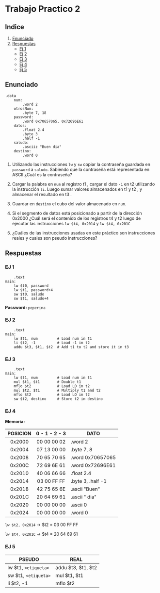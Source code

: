 # Trabajo Practico 2

## Indice

1. [Enunciado](#enunciado)
2. [Respuestas](#respuestas)
    * [Ej 1](#ej-1)
    * [Ej 2](#ej-2)
    * [Ej 3](#ej-3)
    * [Ej 4](#ej-4)
    * [Ej 5](#ej-5)

## Enunciado

```
.data
    num:
        .word 2
    otrosNum:
        .byte 7, 18
    password:
        .word 0x70657065, 0x72696E61
    datos:
        .float 2.4
        .byte 3
        .half -1
    saludo:
        .asciiz "Buen dia"
    destino:
        .word 0
```
1. Utilizando las instrucciones ` lw ` y ` sw ` copiar la contraseña guardada en ` password ` a ` saludo `. Sabiendo que la contraseña está representada en ASCII ¿Cuál es la contraseña?

2. Cargar la palabra en ` num ` al registro t1 , cargar el dato ` -1 ` en t2 utilizando la instrucción ` li `. Luego sumar valores almacenados en t1 y t2 , y almacenar el resultado en
t3 .

3. Guardar en ` destino ` el cubo del valor almacenado en ` num `.

4. Si el segmento de datos está posicionado a partir de la dirección 0x2000 ¿Cuál será el contenido de los registros t4 y t2 luego de ejecutar las instrucciones ` lw $t4, 0x2014 ` y
` lw $t4, 0x201C `

5. ¿Cuáles de las instrucciones usadas en este práctico son instrucciones reales y cuales son pseudo instrucciones?

## Respuestas

### EJ 1

```
    .text
main:
    lw $t0, password
    lw $t1, password+4
    sw $t0, saludo
    sw $t1, saludo+4
```

**Password:** `peperina`

### EJ 2
```
    .text
main:
    lw $t1, num         # Load num in t1
    li $t2, -1          # Load -1 in t2
    addu $t3, $t1, $t2  # Add t1 to t2 and store it in t3
```

### EJ 3

```
    .text
main:
    lw $t1, num         # Load num in t1
    mul $t1, $t1        # Double t1
    mflo $t2            # Load LO in t2
    mul $t2, $t1        # Multiply t1 and t2
    mflo $t2            # Load LO in t2
    sw $t2, destino     # Store t2 in destino
```

### EJ 4

**Memoria:**

|POSICION|0 - 1 - 2 - 3|DATO|
|:--:|:--:|--|
|0x2000|00 00 00 02|.word 2|
|0x2004|07 13 00 00|.byte 7, 8|
|0x2008|70 65 70 65|.word 0x70657065|
|0x200C|72 69 6E 61|.word 0x72696E61|
|0x2010|40 06 66 66|.float 2.4|
|0x2014|03 00 FF FF|.byte 3, .half -1|
|0x2018|42 75 65 6E|.ascii "Buen"|
|0x201C|20 64 69 61|.ascii " dia"|
|0x2020|00 00 00 00|.ascii 0|
|0x2024|00 00 00 00|.word 0|

`lw $t2, 0x2014` -> $t2 = 03 00 FF FF

`lw $t4, 0x201C` -> $t4 = 20 64 69 61

### EJ 5

|PSEUDO|REAL|
|--|--|
|lw $t1, `<etiqueta>`|addu $t3, $t1, $t2|
|sw $t1, `<etiqueta>`|mul $t1, $t1|
|li $t2, -1|mflo $t2|

